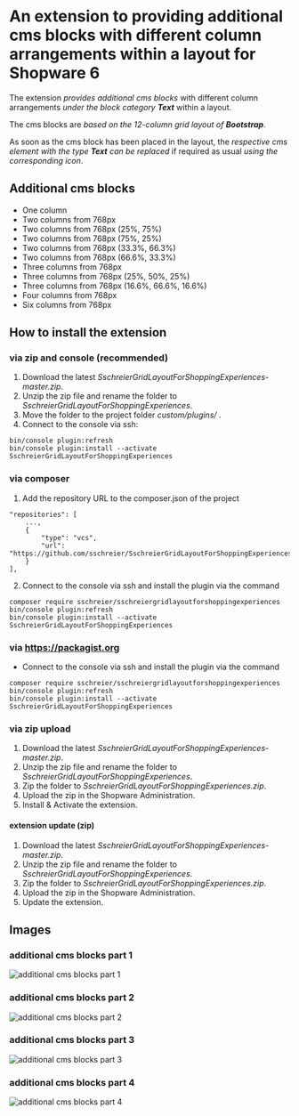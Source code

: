 # An extension to providing additional cms blocks with different column arrangements within a layout for Shopware 6

The extension _provides additional cms blocks_ with different column arrangements _under the block category **Text**_ within a layout. 

The cms blocks are _based on the 12-column grid layout of **Bootstrap**_. 

As soon as the cms block has been placed in the layout, the _respective cms element with the type **Text** can be replaced_ if required as usual _using the corresponding icon_.

## Additional cms blocks
- One column
- Two columns from 768px
- Two columns from 768px (25%, 75%)
- Two columns from 768px (75%, 25%)
- Two columns from 768px (33.3%, 66.3%)
- Two columns from 768px (66.6%, 33.3%)
- Three columns from 768px
- Three columns from 768px (25%, 50%, 25%)
- Three columns from 768px (16.6%, 66.6%, 16.6%)
- Four columns from 768px
- Six columns from 768px

## How to install the extension
### via zip and console (recommended)
1. Download the latest _SschreierGridLayoutForShoppingExperiences-master.zip_.
2. Unzip the zip file and rename the folder to _SschreierGridLayoutForShoppingExperiences_.
3. Move the folder to the project folder _custom/plugins/_ .
4. Connect to the console via ssh:

```
bin/console plugin:refresh
bin/console plugin:install --activate SschreierGridLayoutForShoppingExperiences
```

### via composer
1. Add the repository URL to the composer.json of the project
```
"repositories": [
    ...,
    {
        "type": "vcs",
        "url": "https://github.com/sschreier/SschreierGridLayoutForShoppingExperiences"
    }
],
```

2. Connect to the console via ssh and install the plugin via the command
```
composer require sschreier/sschreiergridlayoutforshoppingexperiences
bin/console plugin:refresh
bin/console plugin:install --activate SschreierGridLayoutForShoppingExperiences
```

### via https://packagist.org
 - Connect to the console via ssh and install the plugin via the command

 ```
composer require sschreier/sschreiergridlayoutforshoppingexperiences
bin/console plugin:refresh
bin/console plugin:install --activate SschreierGridLayoutForShoppingExperiences
```

### via zip upload
1. Download the latest _SschreierGridLayoutForShoppingExperiences-master.zip_.
2. Unzip the zip file and rename the folder to _SschreierGridLayoutForShoppingExperiences_.
3. Zip the folder to _SschreierGridLayoutForShoppingExperiences.zip_.
4. Upload the zip in the Shopware Administration.
5. Install & Activate the extension.

#### extension update (zip)
1. Download the latest _SschreierGridLayoutForShoppingExperiences-master.zip_.
2. Unzip the zip file and rename the folder to _SschreierGridLayoutForShoppingExperiences_.
3. Zip the folder to _SschreierGridLayoutForShoppingExperiences.zip_.
4. Upload the zip in the Shopware Administration.
5. Update the extension.

## Images

###  additional cms blocks part 1

![additional cms blocks part 1](https://www.sebastianschreier.de/plugins/SschreierGridLayoutForShoppingExperiences/SschreierGridLayoutForShoppingExperiences-Image1.jpg)

###  additional cms blocks part 2

![additional cms blocks part 2](https://www.sebastianschreier.de/plugins/SschreierGridLayoutForShoppingExperiences/SschreierGridLayoutForShoppingExperiences-Image2.jpg)

###  additional cms blocks part 3

![additional cms blocks part 3](https://www.sebastianschreier.de/plugins/SschreierGridLayoutForShoppingExperiences/SschreierGridLayoutForShoppingExperiences-Image3.jpg)

###  additional cms blocks part 4

![additional cms blocks part 4](https://www.sebastianschreier.de/plugins/SschreierGridLayoutForShoppingExperiences/SschreierGridLayoutForShoppingExperiences-Image4.jpg)
